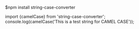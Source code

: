 $npm install string-case-converter

import {camelCase} from 'string-case-converter';
console.log(camelCase('This is a test string for CAMEL CASE'));